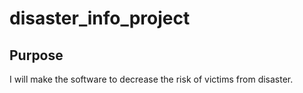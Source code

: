 # disaster_info_project


## Purpose
I will make the software to decrease the risk of victims from disaster.
